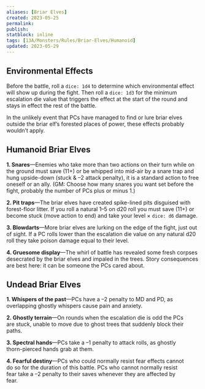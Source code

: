 ```yaml
---
aliases: [Briar Elves]
created: 2023-05-25
permalink: 
publish: 
statblock: inline
tags: [13A/Monsters/Rules/Briar-Elves/Humanoid]
updated: 2023-05-29
---
```


## Environmental Effects

Before the battle, roll a `dice: 1d4` to determine which environmental effect will show up during the fight. Then roll a `dice: 1d3` for the minimum escalation die value that triggers the effect at the start of the round and stays in effect the rest of the battle.

In the unlikely event that PCs have managed to find or lure briar elves outside the briar elf’s forested places of power, these effects probably wouldn’t apply.

## Humanoid Briar Elves

**1. Snares**—Enemies who take more than two actions on their turn while on the ground must save (11+) or be whipped into mid-air by a snare trap and hung upside-down (stuck & –2 attack penalty), it is a standard action to free oneself or an ally. (GM: Choose how many snares you want set before the fight, probably the number of PCs plus or minus 1.)

**2. Pit traps**—The briar elves have created spike-lined pits disguised with forest-floor litter. If you roll a natural 1–5 on d20 roll you must save (11+) or become stuck (move action to end) and take your level × `dice: d6` damage.

**3. Blowdarts**—More briar elves are lurking on the edge of the fight, just out of sight. If a PC rolls lower than the escalation die value on any natural d20 roll they take poison damage equal to their level.

**4. Gruesome display**—The whirl of battle has revealed some fresh corpses desecrated by the briar elves and impaled in the trees. Story consequences are best here: it can be someone the PCs cared about.

## Undead Briar Elves

**1. Whispers of the past**—PCs have a –2 penalty to MD and PD, as  
overlapping ghostly whispers cause pain and anxiety.

**2. Ghostly terrain**—On rounds when the escalation die is odd the PCs  
are stuck, unable to move due to ghost trees that suddenly block their  
paths.

**3. Spectral hands**—PCs take a –1 penalty to attack rolls, as ghostly  
thorn-pierced hands grab at them.

**4. Fearful destiny**—PCs who could normally resist fear effects cannot  
do so for the duration of this battle. PCs who cannot normally resist  
fear take a –2 penalty to their saves whenever they are affected by  
fear.